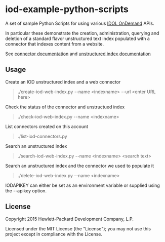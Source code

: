 # iod-example-python-scripts

A set of sample Python Scripts for using various [IDOL OnDemand](http://www.idolondemand.com) APIs.  

In particular these demonstrate the creation, administration, querying and deletion of a standard flavor unstructured text index populated with a connector that indexes content from a website.

See [connector documentation](https://www.idolondemand.com/developer/apis/createconnector#overview) and [unstructured index documentation](https://www.idolondemand.com/developer/apis/createtextindex#overview)

## Usage

Create an IOD unstructured index and a web connector
> ./create-iod-web-index.py --name &lt;indexname&gt; --url &lt;enter URL here&gt;

Check the status of the connector and unstructued index
> ./check-iod-web-index.py --name &lt;indexname&gt;

List connectors created on this account
> ./list-iod-connectors.py 

Search an unstructured index
> ./search-iod-web-index.py --name &lt;indexname&gt; &lt;search text&gt;

Search an unstructured index and the connector we used to populate it
> ./delete-iod-web-index.py --name &lt;indexname&gt;

IODAPIKEY can either be set as an environment variable or supplied using the --apikey option.

## License
Copyright 2015 Hewlett-Packard Development Company, L.P.

Licensed under the MIT License (the "License"); you may not use this project except in compliance with the License.


